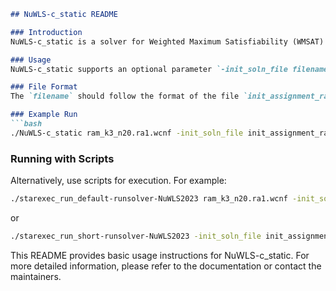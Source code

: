 ```markdown
## NuWLS-c_static README

### Introduction
NuWLS-c_static is a solver for Weighted Maximum Satisfiability (WMSAT) problems, specifically designed for Static Libs (C Static). This README provides instructions on using NuWLS-c_static, including optional parameters and examples.

### Usage
NuWLS-c_static supports an optional parameter `-init_soln_file filename`. This parameter specifies a file (`filename`) containing the initial assignment for the SLS solver NuWLS. If this parameter is provided, the initial assignment from the file will be used.

### File Format
The `filename` should follow the format of the file `init_assignment_ram_k3_n20.ra1.txt`.

### Example Run
```bash
./NuWLS-c_static ram_k3_n20.ra1.wcnf -init_soln_file init_assignment_ram_k3_n20.ra1.txt
```

### Running with Scripts
Alternatively, use scripts for execution. For example:
```bash
./starexec_run_default-runsolver-NuWLS2023 ram_k3_n20.ra1.wcnf -init_soln_file init_assignment_ram_k3_n20.ra1.txt
```
or
```bash
./starexec_run_short-runsolver-NuWLS2023 -init_soln_file init_assignment_ram_k3_n20.ra1.txt
```

This README provides basic usage instructions for NuWLS-c_static. For more detailed information, please refer to the documentation or contact the maintainers.
```
